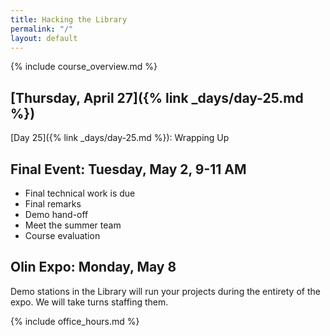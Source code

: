 ```yaml
---
title: Hacking the Library
permalink: "/"
layout: default
---
```


<div class="jumbotron" markdown="1">
  {% include course_overview.md %}
</div>

<div class="row">

<div class="col-lg-4" markdown="1">

## [Thursday, April 27]({% link _days/day-25.md %})

[Day 25]({% link _days/day-25.md %}): Wrapping Up

</div>

<div class="col-lg-4" markdown="1">

## Final Event: Tuesday, May 2, 9-11 AM

* Final technical work is due
* Final remarks
* Demo hand-off
* Meet the summer team
* Course evaluation

## Olin Expo: Monday, May 8

Demo stations in the Library will run your projects during the entirety of the expo. We will take turns staffing them.

</div>

<div class="col-lg-4" markdown="1">
{% include office_hours.md %}
</div>

</div>

